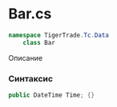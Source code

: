 
# Bar.cs
```csharp
namespace TigerTrade.Tc.Data  
    class Bar
```

Описание

### Синтаксис
```csharp
public DateTime Time; {}
```
